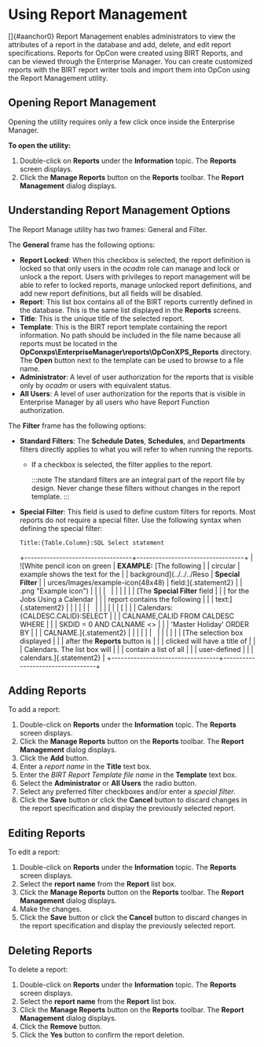 # Using Report Management

[]{#aanchor0} Report Management enables administrators to view the attributes of a report in the database and add, delete, and edit report
specifications. Reports for OpCon were
created using BIRT Reports, and can be viewed through the Enterprise
Manager. You can create customized reports with the BIRT report writer
tools and import them into OpCon using the
Report Management utility.

## Opening Report Management

Opening the utility requires only a few click once inside the Enterprise
Manager.

**To open the utility:**

1. Double-click on **Reports** under the **Information** topic. The
    **Reports** screen displays.
2. Click the **Manage Reports** button on the **Reports** toolbar. The
    **Report Management** dialog displays.

## Understanding Report Management Options

The Report Manage utility has two frames: General and Filter.

The **General** frame has the following options:

- **Report Locked**: When this checkbox is selected, the report
    definition is locked so that only users in the *ocadm* role can
    manage and lock or unlock a the report. Users with privileges to
    report management will be able to refer to locked reports, manage
    unlocked report definitions, and add new report definitions, but all
    fields will be disabled.
- **Report**: This list box contains all of the BIRT reports currently
    defined in the database. This is the same list displayed in the
    **Reports** screens.
- **Title**: This is the unique title of the selected report.
- **Template**: This is the BIRT report template containing the report
    information. No path should be included in the file name because all
    reports must be located in the
    **OpConxps\\EnterpriseManager\\reports\\OpConXPS_Reports**
    directory. The **Open** button next to the template can be used to
    browse to a file name.
- **Administrator**: A level of user authorization for the reports
    that is visible only by *ocadm* or users with equivalent status.
- **All Users**: A level of user authorization for the reports that is
    visible in Enterprise Manager by all users who have Report Function
    authorization.

The **Filter** frame has the following options:

- **Standard Filters**: The **Schedule Dates**, **Schedules**, and
    **Departments** filters directly applies to what you will refer to
    when running the reports.
  - If a checkbox is selected, the filter applies to the report.

    :::note
    The standard filters are an integral part of the report file by design. Never change these filters without changes in the report template.
    :::

- **Special Filter**: This field is used to define custom filters for
    reports. Most reports do not require a special filter. Use the
    following syntax when defining the special filter:

    ``` {xml:space="preserve"}
    Title:{Table.Column}:SQL Select statement
    ```

    +----------------------------------+----------------------------------+
    | ![White pencil icon on green     | **EXAMPLE:** [The following      |     | circular                         | example shows the text for the   |
    | background](../../../Reso        | **Special Filter**               |
    | urces/Images/example-icon(48x48) | field:]{.statement2}             |
    | .png "Example icon") |                                  |
    |                                  |                                  |
    |                                  |                                  |
    |                                  | [The **Special Filter** field    |     |                                  | for the Jobs Using a Calendar    |
    |                                  | report contains the following    |
    |                                  | text:]{.statement2}              |
    |                                  |                                  |
    |                                  |                                  |
    |                                  |                                  |
    |                                  | [                                |     |                                  | Calendars:{CALDESC.CALID}:SELECT |
    |                                  | CALNAME,CALID FROM CALDESC WHERE |
    |                                  | SKDID = 0 AND CALNAME \<\>       |
    |                                  | 'Master Holiday' ORDER BY      |
    |                                  | CALNAME.]{.statement2}           |
    |                                  |                                  |
    |                                  |                                  |
    |                                  |                                  |
    |                                  | [The selection box displayed     |     |                                  | after the **Reports** button is  |
    |                                  | clicked will have a title of     |
    |                                  | Calendars. The list box will     |
    |                                  | contain a list of all            |
    |                                  | user-defined                     |
    |                                  | calendars.]{.statement2}         |
    +----------------------------------+----------------------------------+

## Adding Reports

To add a report:

1. Double-click on **Reports** under the **Information** topic. The
    **Reports** screen displays.
2. Click the **Manage Reports** button on the **Reports** toolbar. The
    **Report Management** dialog displays.
3. Click the **Add** button.
4. Enter a *report name* in the **Title** text box.
5. Enter the *BIRT Report Template file name* in the **Template** text
    box.
6. Select the **Administrator** or **All Users** the radio button.
7. Select any preferred filter checkboxes and/or enter a *special
    filter*.
8. Click the **Save** button or click the **Cancel** button to discard
    changes in the report specification and display the previously
    selected report.

## Editing Reports

To edit a report:

1. Double-click on **Reports** under the **Information** topic. The
    **Reports** screen displays.
2. Select the **report name** from the **Report** list box.
3. Click the **Manage Reports** button on the **Reports** toolbar. The
    **Report Management** dialog displays.
4. Make the changes.
5. Click the **Save** button or click the **Cancel** button to discard
    changes in the report specification and display the previously
    selected report.

## Deleting Reports

To delete a report:

1. Double-click on **Reports** under the **Information** topic. The
    **Reports** screen displays.
2. Select the **report name** from the **Report** list box.
3. Click the **Manage Reports** button on the **Reports** toolbar. The
    **Report Management** dialog displays.
4. Click the **Remove** button.
5. Click the **Yes** button to confirm the report deletion.
